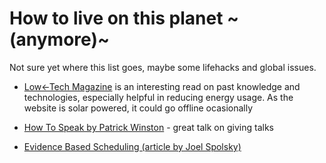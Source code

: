 # How to live on this planet ~(anymore)~

Not sure yet where this list goes, maybe some lifehacks and global issues.

- [Low←Tech Magazine](https://solar.lowtechmagazine.com/) is an interesting read 
  on past knowledge and technologies, especially helpful in reducing energy usage.
  As the website is solar powered, it could go offline ocasionally

- [How To Speak by Patrick Winston](https://www.youtube.com/watch?v=Unzc731iCUY) -
  great talk on giving talks

- [Evidence Based Scheduling (article by Joel Spolsky)](https://www.joelonsoftware.com/2007/10/26/evidence-based-scheduling/)
